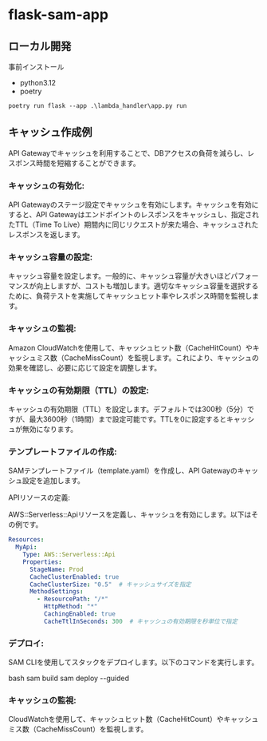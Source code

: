 # flask-sam-app

## ローカル開発
事前インストール

- python3.12
- poetry

```
poetry run flask --app .\lambda_handler\app.py run
```


## キャッシュ作成例
API Gatewayでキャッシュを利用することで、DBアクセスの負荷を減らし、レスポンス時間を短縮することができます。
### キャッシュの有効化:

API Gatewayのステージ設定でキャッシュを有効にします。キャッシュを有効にすると、API Gatewayはエンドポイントのレスポンスをキャッシュし、指定されたTTL（Time To Live）期間内に同じリクエストが来た場合、キャッシュされたレスポンスを返します。

### キャッシュ容量の設定:

キャッシュ容量を設定します。一般的に、キャッシュ容量が大きいほどパフォーマンスが向上しますが、コストも増加します。適切なキャッシュ容量を選択するために、負荷テストを実施してキャッシュヒット率やレスポンス時間を監視します。

### キャッシュの監視:

Amazon CloudWatchを使用して、キャッシュヒット数（CacheHitCount）やキャッシュミス数（CacheMissCount）を監視します。これにより、キャッシュの効果を確認し、必要に応じて設定を調整します。

### キャッシュの有効期限（TTL）の設定:

キャッシュの有効期限（TTL）を設定します。デフォルトでは300秒（5分）ですが、最大3600秒（1時間）まで設定可能です。TTLを0に設定するとキャッシュが無効になります。

### テンプレートファイルの作成:

SAMテンプレートファイル（template.yaml）を作成し、API Gatewayのキャッシュ設定を追加します。

APIリソースの定義:

AWS::Serverless::Apiリソースを定義し、キャッシュを有効にします。以下はその例です。

```yaml
Resources:
  MyApi:
    Type: AWS::Serverless::Api
    Properties:
      StageName: Prod
      CacheClusterEnabled: true
      CacheClusterSize: "0.5"  # キャッシュサイズを指定
      MethodSettings:
        - ResourcePath: "/*"
          HttpMethod: "*"
          CachingEnabled: true
          CacheTtlInSeconds: 300  # キャッシュの有効期限を秒単位で指定
```

### デプロイ:

SAM CLIを使用してスタックをデプロイします。以下のコマンドを実行します。

bash
sam build
sam deploy --guided

### キャッシュの監視:

CloudWatchを使用して、キャッシュヒット数（CacheHitCount）やキャッシュミス数（CacheMissCount）を監視します。
